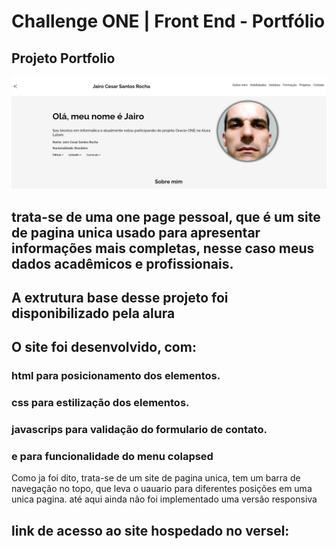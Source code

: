 # Challenge ONE | Front End - Portfólio

## Projeto Portfolio


<p align="center" >
     <img width="600" heigth="600" src="https://github.com/Jairo-GitHub-Principal/Oracle_One_Challange_portfolio/blob/master/assets/img_readm_git.png?raw=true">
</p>

## trata-se de uma one page pessoal, que é um site de pagina unica usado para apresentar informações mais completas, nesse caso meus dados acadêmicos e profissionais.

## A extrutura base desse projeto foi disponibilizado pela alura

## O site foi desenvolvido, com:
### html para posicionamento dos elementos.
### css para estilização dos elementos.
### javascrips para validação do formulario de contato.
### e para funcionalidade do menu colapsed


Como ja foi dito, trata-se de um site de pagina unica, tem um barra de navegação no topo, que leva o uauario para diferentes posições em uma unica pagina.
até aqui ainda não foi implementado uma versão responsiva

## link de acesso ao site hospedado no versel: 





